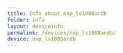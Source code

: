 ```yaml
---
title: Info about nxp_ls1088ardb
folder: info
layout: deviceinfo
permalink: /devices/nxp_ls1088ardb/
device: nxp_ls1088ardb
---
```

